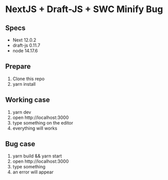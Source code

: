 # NextJS + Draft-JS + SWC Minify Bug

## Specs

- Next 12.0.2
- draft-js 0.11.7
- node 14.17.6

## Prepare

1. Clone this repo
2. yarn install

## Working case

1. yarn dev
2. open http://localhost:3000
3. type something on the editor
4. everything will works

## Bug case

1. yarn build && yarn start
2. open http://localhost:3000
3. type something
4. an error will appear
